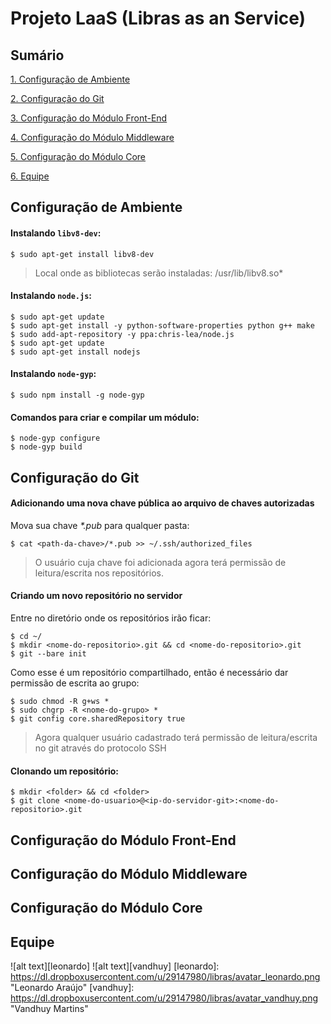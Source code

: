 # Projeto LaaS (Libras as an Service)

## Sumário

[1. Configuração de Ambiente](#configuração-de-ambiente)

[2. Configuração do Git](#configuração-do-git)

[3. Configuração do Módulo Front-End](#configuração-do-módulo-front-end)

[4. Configuração do Módulo Middleware](#configuração-do-módulo-middleware)

[5. Configuração do Módulo Core](#configuração-do-módulo-core)

[6. Equipe](#equipe)

## Configuração de Ambiente

#### Instalando `libv8-dev`:

	$ sudo apt-get install libv8-dev

> Local onde as bibliotecas serão instaladas: /usr/lib/libv8.so*

####  Instalando `node.js`:

	$ sudo apt-get update
	$ sudo apt-get install -y python-software-properties python g++ make
	$ sudo add-apt-repository -y ppa:chris-lea/node.js
	$ sudo apt-get update
	$ sudo apt-get install nodejs

####  Instalando `node-gyp`:

	$ sudo npm install -g node-gyp

#### Comandos para criar e compilar um módulo:

	$ node-gyp configure
	$ node-gyp build

## Configuração do Git

#### Adicionando uma nova chave pública ao arquivo de chaves autorizadas

Mova sua chave _*.pub_ para qualquer pasta:

	$ cat <path-da-chave>/*.pub >> ~/.ssh/authorized_files

> O usuário cuja chave foi adicionada agora terá permissão de leitura/escrita nos repositórios.

#### Criando um novo repositório no servidor

Entre no diretório onde os repositórios irão ficar:

	$ cd ~/
	$ mkdir <nome-do-repositorio>.git && cd <nome-do-repositorio>.git
	$ git --bare init

Como esse é um repositório compartilhado, então é necessário dar permissão de escrita ao grupo:

	$ sudo chmod -R g+ws *
	$ sudo chgrp -R <nome-do-grupo> *
	$ git config core.sharedRepository true

> Agora qualquer usuário cadastrado terá permissão de leitura/escrita no git através do protocolo SSH

#### Clonando um repositório:

	$ mkdir <folder> && cd <folder>
	$ git clone <nome-do-usuario>@<ip-do-servidor-git>:<nome-do-repositorio>.git

## Configuração do Módulo Front-End

## Configuração do Módulo Middleware

## Configuração do Módulo Core

## Equipe

![alt text][leonardo]   ![alt text][vandhuy]
[leonardo]: https://dl.dropboxusercontent.com/u/29147980/libras/avatar_leonardo.png "Leonardo Araújo"
[vandhuy]: https://dl.dropboxusercontent.com/u/29147980/libras/avatar_vandhuy.png "Vandhuy Martins"